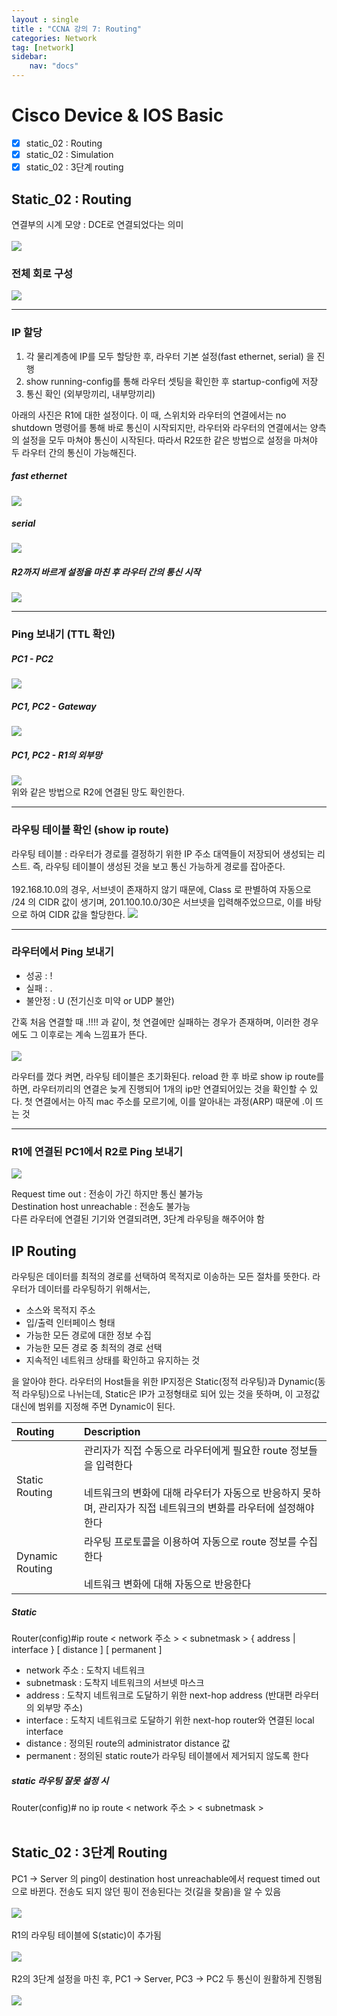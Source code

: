 ```yaml
---
layout : single
title : "CCNA 강의 7: Routing"
categories: Network
tag: [network]
sidebar:
    nav: "docs"
---
```


# Cisco Device & IOS Basic

-  [x] static_02 : Routing
-  [x] static_02 : Simulation
-  [x] static_02 : 3단계 routing

## Static_02 : Routing

연결부의 시계 모양 : DCE로 연결되었다는 의미 <br><br>
<img src = "/images/network/packet_tracer/14.png">

### 전체 회로 구성
<img src = "/images/network/packet_tracer/16.png">

---

### IP 할당
1. 각 물리계층에 IP를 모두 할당한 후, 라우터 기본 설정(fast ethernet, serial) 을 진행
2. show running-config를 통해 라우터 셋팅을 확인한 후 startup-config에 저장 
3. 통신 확인 (외부망끼리, 내부망끼리)

아래의 사진은 R1에 대한 설정이다. 이 때, 스위치와 라우터의 연결에서는 no shutdown 명령어를 통해 바로 통신이 시작되지만, 라우터와 라우터의 연결에서는 양측의 설정을 모두 마쳐야 통신이 시작된다. 따라서 R2또한 같은 방법으로 설정을 마쳐야 두 라우터 간의 통신이 가능해진다.

##### fast ethernet
<img src = "/images/network/packet_tracer/15.png">

##### serial
<img src = "/images/network/packet_tracer/17.png">

##### R2까지 바르게 설정을 마친 후 라우터 간의 통신 시작
<img src = "/images/network/packet_tracer/18.png">

---

### Ping 보내기 (TTL 확인)

##### PC1 - PC2
<img src = "/images/network/packet_tracer/20.png">

##### PC1, PC2 - Gateway
<img src = "/images/network/packet_tracer/19.png">

##### PC1, PC2 - R1의 외부망
<img src = "/images/network/packet_tracer/21.png">

<br>
위와 같은 방법으로 R2에 연결된 망도 확인한다.

---

### 라우팅 테이블 확인 (show ip route)
라우팅 테이블 : 라우터가 경로를 결정하기 위한 IP 주소 대역들이 저장되어 생성되는 리스트. 즉, 라우팅 테이블이 생성된 것을 보고 통신 가능하게 경로를 잡아준다. <br><br>
192.168.10.0의 경우, 서브넷이 존재하지 않기 때문에, Class 로 판별하여 자동으로 /24 의 CIDR 값이 생기며, 201.100.10.0/30은 서브넷을 입력해주었으므로, 이를 바탕으로 하여 CIDR 값을 할당한다.
<img src = "/images/network/packet_tracer/22.png">

---

### 라우터에서 Ping 보내기

- 성공 : !
- 실패 : .
- 불안정 : U (전기신호 미약 or UDP 불안)

간혹 처음 연결할 때 .!!!! 과 같이, 첫 연결에만 실패하는 경우가 존재하며, 이러한 경우에도 그 이후로는 계속 느낌표가 뜬다.<br><br>
<img src = "/images/network/packet_tracer/23.png"> 

라우터를 껐다 켜면, 라우팅 테이블은 초기화된다. reload 한 후 바로 show ip route를 하면, 라우터끼리의 연결은 늦게 진행되어 1개의 ip만 연결되어있는 것을 확인할 수 있다. 첫 연결에서는 아직 mac 주소를 모르기에, 이를 알아내는 과정(ARP) 때문에 .이 뜨는 것

---

### R1에 연결된 PC1에서 R2로 Ping 보내기


<img src = "/images/network/packet_tracer/24.png"> 

Request time out : 전송이 가긴 하지만 통신 불가능 <br>
Destination host unreachable : 전송도 불가능 <br>
다른 라우터에 연결된 기기와 연결되려면, 3단계 라우팅을 해주어야 함


## IP Routing

라우팅은 데이터를 최적의 경로를 선택하여 목적지로 이송하는 모든 절차를 뜻한다. 라우터가 데이터를 라우팅하기 위해서는, 

- 소스와 목적지 주소
- 입/출력 인터페이스 형태
- 가능한 모든 경로에 대한 정보 수집
- 가능한 모든 경로 중 최적의 경로 선택
- 지속적인 네트워크 상태를 확인하고 유지하는 것

을 알아야 한다. 라우터의 Host들을 위한 IP지정은 Static(정적 라우팅)과 Dynamic(동적 라우팅)으로 나뉘는데, Static은 IP가 고정형태로 되어 있는 것을 뜻하며, 이 고정값 대신에 범위를 지정해 주면 Dynamic이 된다.


|Routing|Description|
|:---|:---|
|Static Routing|관리자가 직접 수동으로 라우터에게 필요한 route 정보들을 입력한다 <br><br>네트워크의 변화에 대해 라우터가 자동으로 반응하지 못하며, 관리자가 직접 네트워크의 변화를 라우터에 설정해야 한다|
|Dynamic Routing|라우팅 프로토콜을 이용하여 자동으로 route 정보를 수집한다 <br><br>네트워크 변화에 대해 자동으로 반응한다|

##### Static
Router(config)#ip route < network 주소 > < subnetmask > { address | interface } [ distance ] [ permanent ]<br>
- network 주소 : 도착지 네트워크
- subnetmask : 도착지 네트워크의 서브넷 마스크
- address : 도착지 네트워크로 도달하기 위한 next-hop address (반대편 라우터의 외부망 주소)
- interface : 도착지 네트워크로 도달하기 위한 next-hop router와 연결된 local interface
- distance : 정의된 route의 administrator distance 값
- permanent : 정의된 static route가 라우팅 테이블에서 제거되지 않도록 한다

##### static 라우팅 잘못 설정 시
Router(config)# no ip route < network 주소 > < subnetmask > <br><Br>

## Static_02 : 3단계 Routing
PC1 -> Server 의 ping이 destination host unreachable에서 request timed out으로 바뀐다. 전송도 되지 않던 핑이 전송된다는 것(길을 찾음)을 알 수 있음<br><br>
<img src = "/images/network/packet_tracer/25.png"> <br><br>
R1의 라우팅 테이블에 S(static)이 추가됨<br><br>
<img src = "/images/network/packet_tracer/26.png"> <br><br>
R2의 3단계 설정을 마친 후, PC1 -> Server, PC3 -> PC2 두 통신이 원활하게 진행됨<br><br>
<img src = "/images/network/packet_tracer/27.png"> <br><br>